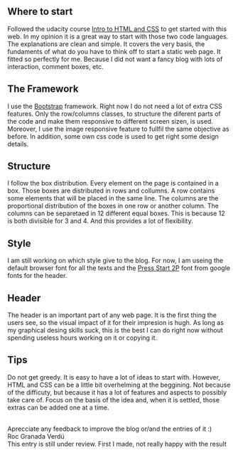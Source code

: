 ## Where to start
Followed the udacity course [Intro to HTML and CSS](https://www.udacity.com/course/intro-to-html-and-css--ud001) to get started with this web.
In my opinion it is a great way to start with those two code languages. The explanations are clean and simple. It covers the very basis, the fundaments of what do you have to think off to start a static web page.
It fitted so perfectly for me. Because I did not want a fancy blog with lots of interaction, comment boxes, etc.

## The Framework
I use the [Bootstrap](https://v4-alpha.getbootstrap.com) framework.
Right now I do not need a lot of extra CSS features. Only the row/columns classes, to structure the diferent parts of the code and make them responsive to different screen sizen, is used. Moreover, I use the image responsive feature to fullfil the same objective as before.
In addition, some own css code is used to get right some design details.

## Structure
I follow the box distribution. Every element on the page is contained in a box.
Those boxes are distributed in rows and collumns. A row contains some elements that will be placed in the same line. The columns are the proportional distribution of the boxes in one row or another column.
The columns can be separetaed in 12 different equal boxes. This is because 12 is both divisible for 3 and 4. And this provides a lot of flexibility.

## Style
I am still working on which style give to the blog. For now, I am useing the default browser font for all the texts and the [Press Start 2P](https://fonts.google.com/specimen/Press+Start+2P)   font from google fonts for the header.

## Header
The header is an important part of any web page. It is the first thing the users see, so the visual impact of it for their impresion is hugh. As long as my graphical desing skills suck, this is the best I can do right now without spending useless hours working on it or copying it.

## Tips
Do not get greedy. It is easy to have a lot of ideas to start with. However, HTML and CSS can be a little bit overhelming at the beggining. Not because of the difficuty, but because it has a lot of features and aspects to possibly take care of. Focus on the basis of the idea and, when it is settled, those extras can be added one at a time.

<br />
Aprecciate any feedback to improve the blog or/and the entries of it :)
<br />
Roc Granada Verdú
<br />
This entry is still under review. First I made, not really happy with the result